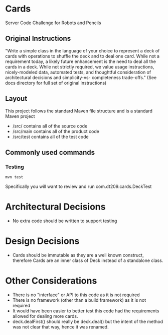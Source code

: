 # Cards
Server Code Challenge for Robots and Pencils

## Original Instructions
"Write a simple class in the language of your choice to represent a deck of cards with
operations to shuffle the deck and to deal one card. While not a requirement today, a
likely future enhancement is the need to deal all the cards in a deck.
While not strictly required, we value usage instructions, nicely-modeled data, automated
tests, and thoughtful consideration of architectural decisions and simplicity-vs-
completeness trade-offs." (See docs directory for full set of original instructions)

## Layout
This project follows the standard Maven file structure and is a standard Maven project
* <project root>/src/ contains all of the source code
* <project root>/src/main contains all of the product code
* <project root>/src/test contains all of the test code

## Commonly used commands

### Testing
```
mvn test
```
Specifically you will want to review and run com.dt209.cards.DeckTest

# Architectural Decisions
* No extra code should be written to support testing

# Design Decisions
* Cards should be immutable as they are a well known construct, 
therefore Cards are an inner class of Deck instead of a standalone class. 

# Other Considerations
* There is no "interface" or API to this code as it is not required
* There is no framework (other than a build framework) as it is not required
* It would have been easier to better test this code had the requirements allowed for dealing more cards.
* deck.dealFirst() should really be deck.deal() but the intent of the method was not clear that way, hence it was renamed.